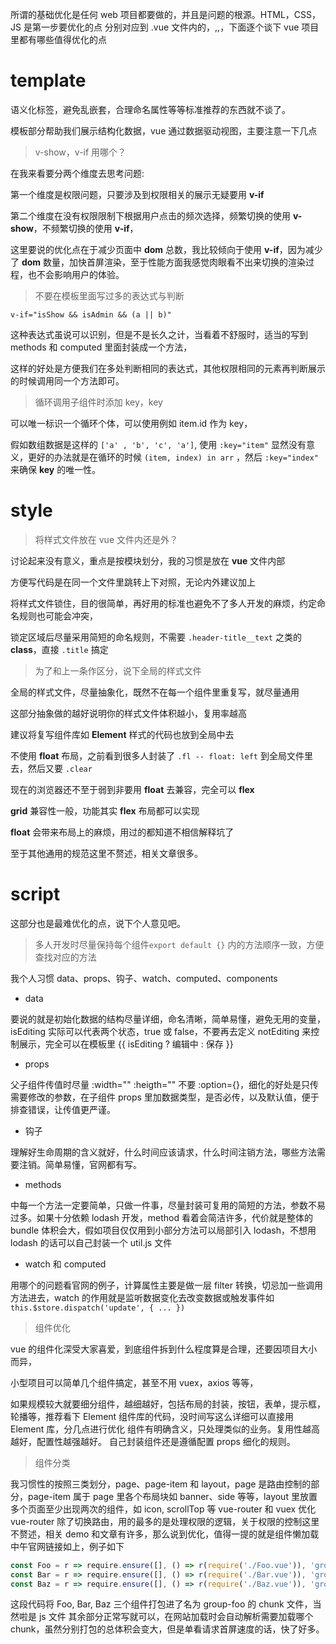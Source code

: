 所谓的基础优化是任何 web 项目都要做的，并且是问题的根源。HTML，CSS，JS 是第一步要优化的点
分别对应到 .vue 文件内的，,,，下面逐个谈下 vue 项目里都有哪些值得优化的点

# template
语义化标签，避免乱嵌套，合理命名属性等等标准推荐的东西就不谈了。

模板部分帮助我们展示结构化数据，vue 通过数据驱动视图，主要注意一下几点

> v-show，v-if 用哪个？

在我来看要分两个维度去思考问题:

第一个维度是权限问题，只要涉及到权限相关的展示无疑要用 **v-if**

第二个维度在没有权限限制下根据用户点击的频次选择，频繁切换的使用 **v-show**，不频繁切换的使用 **v-if**，

这里要说的优化点在于减少页面中 **dom** 总数，我比较倾向于使用 **v-if**，因为减少了 **dom** 数量，加快首屏渲染，至于性能方面我感觉肉眼看不出来切换的渲染过程，也不会影响用户的体验。

> 不要在模板里面写过多的表达式与判断 

```v-if="isShow && isAdmin && (a || b)"```

这种表达式虽说可以识别，但是不是长久之计，当看着不舒服时，适当的写到 methods 和 computed 里面封装成一个方法，

这样的好处是方便我们在多处判断相同的表达式，其他权限相同的元素再判断展示的时候调用同一个方法即可。

> 循环调用子组件时添加 key，key

可以唯一标识一个循环个体，可以使用例如 item.id 作为 key，
 
假如数组数据是这样的 ```['a' , 'b', 'c', 'a']```, 使用 ```:key="item"``` 显然没有意义，更好的办法就是在循环的时候 ```(item, index) in arr``` ，然后 ```:key="index"``` 来确保 **key** 的唯一性。

# style

> 将样式文件放在 vue 文件内还是外？

讨论起来没有意义，重点是按模块划分，我的习惯是放在 **vue** 文件内部

方便写代码是在同一个文件里跳转上下对照，无论内外建议加上  

将样式文件锁住，目的很简单，再好用的标准也避免不了多人开发的麻烦，约定命名规则也可能会冲突，

锁定区域后尽量采用简短的命名规则，不需要 ```.header-title__text``` 之类的 **class**，直接 ```.title``` 搞定

> 为了和上一条作区分，说下全局的样式文件

全局的样式文件，尽量抽象化，既然不在每一个组件里重复写，就尽量通用

这部分抽象做的越好说明你的样式文件体积越小，复用率越高

建议将复写组件库如 **Element** 样式的代码也放到全局中去

不使用 **float** 布局，之前看到很多人封装了 ```.fl -- float: left``` 到全局文件里去，然后又要 ```.clear```

现在的浏览器还不至于弱到非要用 **float** 去兼容，完全可以 **flex**

**grid** 兼容性一般，功能其实 **flex** 布局都可以实现

**float** 会带来布局上的麻烦，用过的都知道不相信解释坑了

至于其他通用的规范这里不赘述，相关文章很多。

# script

这部分也是最难优化的点，说下个人意见吧。

> 多人开发时尽量保持每个组件```export default {}``` 内的方法顺序一致，方便查找对应的方法
 
我个人习惯 data、props、钩子、watch、computed、components

- data

要说的就是初始化数据的结构尽量详细，命名清晰，简单易懂，避免无用的变量，isEditing 实际可以代表两个状态，true 或 false，不要再去定义 notEditing 来控制展示，完全可以在模板里 {{ isEditing ? 编辑中 : 保存 }}

- props 

父子组件传值时尽量 :width="" :heigth="" 不要 :option={}，细化的好处是只传需要修改的参数，在子组件 props 里加数据类型，是否必传，以及默认值，便于排查错误，让传值更严谨。

- 钩子

理解好生命周期的含义就好，什么时间应该请求，什么时间注销方法，哪些方法需要注销。简单易懂，官网都有写。

- methods

中每一个方法一定要简单，只做一件事，尽量封装可复用的简短的方法，参数不易过多。如果十分依赖 lodash 开发，method 看着会简洁许多，代价就是整体的 bundle 体积会大，假如项目仅仅用到小部分方法可以局部引入 lodash，不想用 lodash 的话可以自己封装一个 util.js 文件

- watch 和 computed 

用哪个的问题看官网的例子，计算属性主要是做一层 filter 转换，切忌加一些调用方法进去，watch 的作用就是监听数据变化去改变数据或触发事件如 ```this.$store.dispatch('update', { ... })```

> 组件优化

vue 的组件化深受大家喜爱，到底组件拆到什么程度算是合理，还要因项目大小而异，

小型项目可以简单几个组件搞定，甚至不用 vuex，axios 等等，

如果规模较大就要细分组件，越细越好，包括布局的封装，按钮，表单，提示框，轮播等，推荐看下 Element 组件库的代码，没时间写这么详细可以直接用 Element 库，分几点进行优化
组件有明确含义，只处理类似的业务。复用性越高越好，配置性越强越好。
自己封装组件还是遵循配置 props 细化的规则。

> 组件分类

我习惯性的按照三类划分，page、page-item 和 layout，page 是路由控制的部分，page-item 属于 page 里各个布局块如 banner、side 等等，layout 里放置多个页面至少出现两次的组件，如 icon, scrollTop 等
vue-router 和 vuex 优化
vue-router 除了切换路由，用的最多的是处理权限的逻辑，关于权限的控制这里不赘述，相关 demo 和文章有许多，那么说到优化，值得一提的就是组件懒加载
中午官网链接如上，例子如下

``` js
const Foo = r => require.ensure([], () => r(require('./Foo.vue')), 'group-foo')
const Bar = r => require.ensure([], () => r(require('./Bar.vue')), 'group-foo')
const Baz = r => require.ensure([], () => r(require('./Baz.vue')), 'group-foo')
```

这段代码将 Foo, Bar, Baz 三个组件打包进了名为 group-foo 的 chunk 文件，当然啦是 js 文件
其余部分正常写就可以，在网站加载时会自动解析需要加载哪个 chunk，虽然分别打包的总体积会变大，但是单看请求首屏速度的话，快了好多。